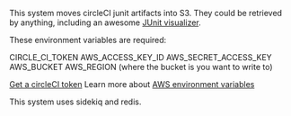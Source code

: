 This system moves circleCI junit artifacts into S3.  They could be retrieved by anything, including an awesome [JUnit visualizer](https://github.com/avvo/junit_visualizer).

These environment variables are required:

CIRCLE_CI_TOKEN
AWS_ACCESS_KEY_ID
AWS_SECRET_ACCESS_KEY
AWS_BUCKET
AWS_REGION (where the bucket is you want to write to)

[Get a circleCI token](https://circleci.com/account/api)
Learn more about [AWS environment variables](https://github.com/aws/aws-sdk-ruby)

This system uses sidekiq and redis.
